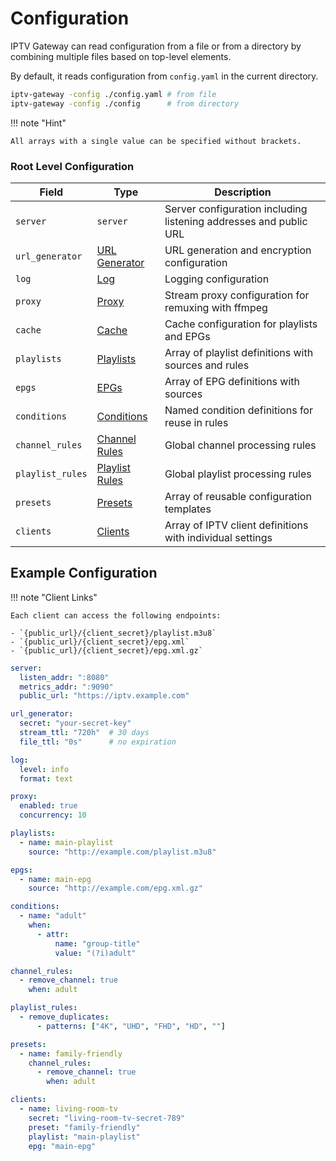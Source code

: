 # Configuration

IPTV Gateway can read configuration from a file or from a directory by combining multiple files based on
top-level elements.

By default, it reads configuration from `config.yaml` in the current directory.

```bash
iptv-gateway -config ./config.yaml # from file
iptv-gateway -config ./config      # from directory
```

!!! note "Hint"

    All arrays with a single value can be specified without brackets.

### Root Level Configuration

| Field            | Type                                             | Description                                               |
|------------------|--------------------------------------------------|-----------------------------------------------------------|
| `server`         | `server`                                         | Server configuration including listening addresses and public URL |
| `url_generator`  | [URL Generator](./config/url_generator.md)       | URL generation and encryption configuration               |
| `log`            | [Log](./config/log.md)                           | Logging configuration                                     |
| `proxy`          | [Proxy](./config/proxy.md)                       | Stream proxy configuration for remuxing with ffmpeg       |
| `cache`          | [Cache](./config/cache.md)                       | Cache configuration for playlists and EPGs                |
| `playlists`      | [Playlists](./config/playlists.md)               | Array of playlist definitions with sources and rules      |
| `epgs`           | [EPGs](./config/epgs.md)                         | Array of EPG definitions with sources                     |
| `conditions`     | [Conditions](./config/conditions.md)             | Named condition definitions for reuse in rules            |
| `channel_rules`  | [Channel Rules](config/channel_rules/index.md)   | Global channel processing rules                           |
| `playlist_rules` | [Playlist Rules](config/playlist_rules/index.md) | Global playlist processing rules                          |
| `presets`        | [Presets](./config/presets.md)                   | Array of reusable configuration templates                 |
| `clients`        | [Clients](./config/clients.md)                   | Array of IPTV client definitions with individual settings |

## Example Configuration

!!! note "Client Links"

    Each client can access the following endpoints:

    - `{public_url}/{client_secret}/playlist.m3u8`
    - `{public_url}/{client_secret}/epg.xml`
    - `{public_url}/{client_secret}/epg.xml.gz`

```yaml
server:
  listen_addr: ":8080"
  metrics_addr: ":9090"
  public_url: "https://iptv.example.com"

url_generator:
  secret: "your-secret-key"
  stream_ttl: "720h"  # 30 days
  file_ttl: "0s"      # no expiration

log:
  level: info
  format: text

proxy:
  enabled: true
  concurrency: 10

playlists:
  - name: main-playlist
    source: "http://example.com/playlist.m3u8"

epgs:
  - name: main-epg
    source: "http://example.com/epg.xml.gz"

conditions:
  - name: "adult"
    when:
      - attr:
          name: "group-title"
          value: "(?i)adult"

channel_rules:
  - remove_channel: true
    when: adult

playlist_rules:
  - remove_duplicates:
      - patterns: ["4K", "UHD", "FHD", "HD", ""]

presets:
  - name: family-friendly
    channel_rules:
      - remove_channel: true
        when: adult

clients:
  - name: living-room-tv
    secret: "living-room-tv-secret-789"
    preset: "family-friendly"
    playlist: "main-playlist"
    epg: "main-epg"
```